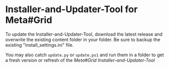# Installer-and-Updater-Tool for Meta#Grid

To update the Installer-and-Updater-Tool, download the latest release and overwrite the existing content folder in your folder.
Be sure to backup the existing "install_settings.ini" file.

You may also catch `update.py` or `update.ps1` and run them in a folder to get a fresh version or refresh of the *Meta#Grid Installer-and-Updater-Tool*
